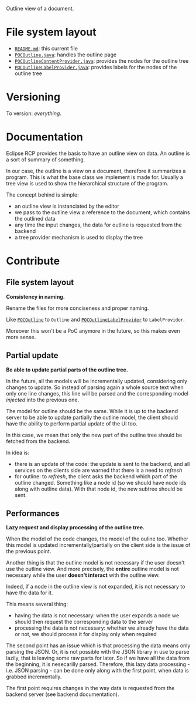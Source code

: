 Outline view of a document.

# File system layout

* [`README.md`](./README.md): this current file
* [`POCOutline.java`](./POCOutline.java): handles the outline page
* [`POCOutlineContentProvider.java`](./POCOutlineContentProvider.java): provides the nodes for the outline tree
* [`POCOutlineLabelProvider.java`](./POCOutlineLabelProvider.java): provides labels for the nodes of the outline tree


# Versioning

To version: _everything_.

# Documentation

Eclipse RCP provides the basis to have an outline view on data. An outline is a sort of summary of something.

In our case, the outline is a view on a document, therefore it summarizes a program. This is what the base class we implement is made for. Usually a tree view is used to show the hierarchical structure of the program.

The concept behind is simple:

* an outline view is instanciated by the editor
* we pass to the outline view a reference to the document, which contains the outlined data
* any time the input changes, the data for outline is requested from the backend
* a tree provider mechanism is used to display the tree

# Contribute

## File system layout

__Consistency in naming.__

Rename the files for more conciseness and proper naming.

Like [`POCOutline`](./POCOutline.java) to `Outline` and [`POCOutlineLabelProvider`](./POCOutlineLabelProvider.java) to `LabelProvider`.

Moreover this won't be a PoC anymore in the future, so this makes even more sense.

## Partial update

__Be able to update partial parts of the outline tree.__

In the future, all the models will be incrementally updated, considering only changes to update. So instead of parsing again a whole source text when only one line changes, this line will be parsed and the corresponding model _injected_ into the previous one.

The model for outline should be the same. While it is up to the backend server to be able to update partially the outline model, the client should have the ability to perform partial update of the UI too.

In this case, we mean that only the new part of the outline tree should be fetched from the backend.

In idea is:

* there is an update of the code: the update is sent to the backend, and all services on the clients side are warned that there is a need to _refresh_
* for outline: to _refresh_, the client asks the backend which part of the outline changed. Something like a node id (so we should have node ids along with outline data). With that node id, the new subtree should be sent.

## Performances

__Lazy request and display processing of the outline tree.__

When the model of the code changes, the model of the ouline too. Whether this model is updated incrementally/partially on the client side is the issue of the previous point.

Another thing is that the outline model is not necessary if the user doesn't use the outline view. And more precisely, the __entire__ outline model is not necessary while the user __doesn't interact__ with the outline view.

Indeed, if a node in the outline view is not expanded, it is not necessary to have the data for it.

This means several thing:

* having the data is not necessary: when the user expands a node we should then request the corresponding data to the server
* processing the data is not necessary: whether we already have the data or not, we should process it for display only when required

The second point has an issue which is that processing the data means only parsing the JSON. Or, it is not possible with the JSON library in use to parse lazily, that is leaving some raw parts for later. So if we have all the data from the beginning, it is nesecarilly parsed. Therefore, this lazy data processing - i.e. JSON parsing - can be done only along with the first point, when data is grabbed incrementally.

The first point requires changes in the way data is requested from the backend server (see backend documentation).
